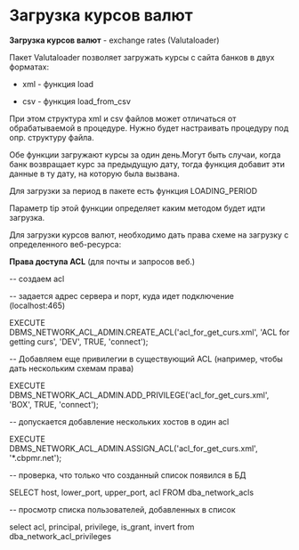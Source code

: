 # Загрузка курсов валют

  
**Загрузка курсов валют** - exchange rates \(Valutaloader\)

Пакет Valutaloader позволяет загружать курсы с сайта банков в двух форматах:

- xml - функция load

- csv - функция load\_from\_csv

При этом структура xml и csv файлов может отличаться от обрабатываемой в процедуре. Нужно будет настраивать процедуру под опр. структуру файла.

Обе функции загружают курсы за один день.Могут быть случаи, когда банк возвращает курс за предыдущую дату, тогда функция добавит эти данные в ту дату, на которую была вызвана.

Для загрузки за период в пакете есть функция LOADING\_PERIOD

Параметр tip этой функции определяет каким методом будет идти загрузка.

Для загрузки курсов валют, необходимо дать права схеме на загрузку с определенного веб-ресурса:

**Права доступа ACL** \(для почты и запросов веб.\)

-- создаем acl

-- задается адрес сервера и порт, куда идет подключение \(localhost:465\)

EXECUTE DBMS\_NETWORK\_ACL\_ADMIN.CREATE\_ACL\('acl\_for\_get\_curs.xml', 'ACL for getting curs', 'DEV', TRUE, 'connect'\);

-- Добавляем еще привилегии в существующий ACL \(например, чтобы дать нескольким схемам права\)

EXECUTE DBMS\_NETWORK\_ACL\_ADMIN.ADD\_PRIVILEGE\('acl\_for\_get\_curs.xml', 'BOX', TRUE, 'connect'\);

-- допускается добавление нескольких хостов в один acl

EXECUTE DBMS\_NETWORK\_ACL\_ADMIN.ASSIGN\_ACL\('acl\_for\_get\_curs.xml', '\*.cbpmr.net'\);

-- проверка, что только что созданный список появился в БД

SELECT host, lower\_port, upper\_port, acl FROM dba\_network\_acls

-- просмотр списка пользователей, добавленных в список

select acl, principal, privilege, is\_grant, invert from dba\_network\_acl\_privileges


